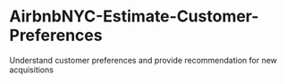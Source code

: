 # AirbnbNYC-Estimate-Customer-Preferences
Understand customer preferences and provide recommendation for new acquisitions 
